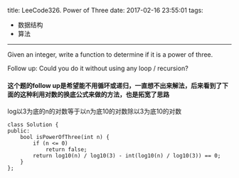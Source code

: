 title: LeeCode326. Power of Three
date: 2017-02-16 23:55:01
tags:
- 数据结构
- 算法
---

Given an integer, write a function to determine if it is a power of three.

Follow up:
Could you do it without using any loop / recursion?

#### 这个题的follow up是希望能不用循环或递归，一直想不出来解法，后来看到了下面的这种利用对数的换底公式来做的方法，也是拓宽了思路
log以3为底的n的对数等于以n为底10的对数除以3为底10的对数

```
class Solution {
public:
    bool isPowerOfThree(int n) {
        if (n <= 0)
            return false;
        return log10(n) / log10(3) - int(log10(n) / log10(3)) == 0;
    }
};
```
